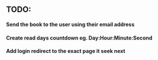 ## TODO:
#### Send the book to the user using their email address
#### Create read days countdown eg. Day:Hour:Minute:Second
#### Add login redirect to the exact page it seek next